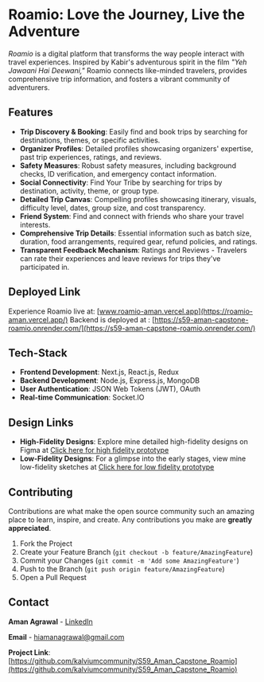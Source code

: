# Roamio: Love the Journey, Live the Adventure

*Roamio* is a digital platform that transforms the way people interact with travel experiences. Inspired by Kabir's adventurous spirit in the film *"Yeh Jawaani Hai Deewani,"* Roamio connects like-minded travelers, provides comprehensive trip information, and fosters a vibrant community of adventurers.

## Features

- **Trip Discovery & Booking**: Easily find and book trips by searching for destinations, themes, or specific activities.
- **Organizer Profiles**: Detailed profiles showcasing organizers' expertise, past trip experiences, ratings, and reviews.
- **Safety Measures**: Robust safety measures, including background checks, ID verification, and emergency contact information.
- **Social Connectivity**: Find Your Tribe by searching for trips by destination, activity, theme, or group type.
- **Detailed Trip Canvas**: Compelling profiles showcasing itinerary, visuals, difficulty level, dates, group size, and cost transparency.
- **Friend System**: Find and connect with friends who share your travel interests.
- **Comprehensive Trip Details**: Essential information such as batch size, duration, food arrangements, required gear, refund policies, and ratings.
- **Transparent Feedback Mechanism**: Ratings and Reviews - Travelers can rate their experiences and leave reviews for trips they've participated in.

## Deployed Link

Experience Roamio live at: [www.roamio-aman.vercel.app](https://roamio-aman.vercel.app/)
Backend is deployed at : [https://s59-aman-capstone-roamio.onrender.com/](https://s59-aman-capstone-roamio.onrender.com/)


## Tech-Stack

- **Frontend Development**: Next.js, React.js, Redux
- **Backend Development**: Node.js, Express.js, MongoDB
- **User Authentication**: JSON Web Tokens (JWT), OAuth
- **Real-time Communication**: Socket.IO


## Design Links

- **High-Fidelity Designs**: Explore mine detailed high-fidelity designs on Figma at [Click here for high fidelity prototype](https://www.figma.com/proto/rT2Z9dFz1kDV3DX4RQdUyn/Roamio-(High-fidelity)----Capstone-Project-%231?node-id=2056-40&starting-point-node-id=16%3A21&mode=design&t=7CywtjSfMxGJ0wqn-1)
- **Low-Fidelity Designs**: For a glimpse into the early stages, view mine low-fidelity sketches at [Click here for low fidelity prototype](https://www.figma.com/proto/XuMpknz58z7KGyyv8b12sG/Roamio-(Low-fidelity)----Capstone-Project-%231?node-id=86-7016&mode=design&t=KWE1FJnlFQUNyLaM-1)

## Contributing

Contributions are what make the open source community such an amazing place to learn, inspire, and create. Any contributions you make are **greatly appreciated**.

1. Fork the Project
2. Create your Feature Branch (`git checkout -b feature/AmazingFeature`)
3. Commit your Changes (`git commit -m 'Add some AmazingFeature'`)
4. Push to the Branch (`git push origin feature/AmazingFeature`)
5. Open a Pull Request


## Contact

**Aman Agrawal** - [LinkedIn](https://www.linkedin.com/in/hiamanagrawal/) 

**Email** - [hiamanagrawal@gmail.com](mailto:hiamanagrawal@gmail.com)

**Project Link**: [https://github.com/kalviumcommunity/S59_Aman_Capstone_Roamio](https://github.com/kalviumcommunity/S59_Aman_Capstone_Roamio)